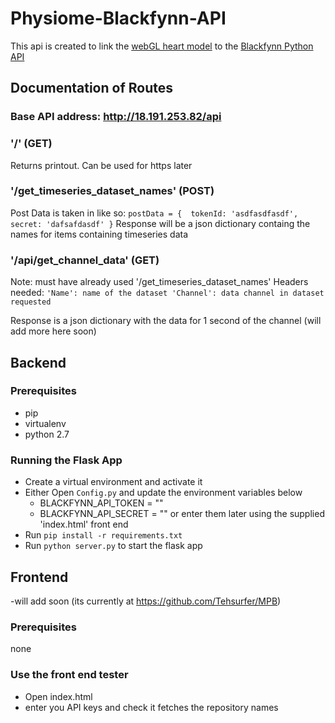# Physiome-Blackfynn-API
This api is created to link the [webGL heart model](https://github.com/Tehsurfer/MPB) to the [Blackfynn Python API](https://github.com/Blackfynn/blackfynn-python)

## Documentation of Routes

### Base API address: http://18.191.253.82/api

### '/' (GET)
Returns printout. Can be used for https later

### '/get_timeseries_dataset_names' (POST)
Post Data is taken in like so:
`postData = { 
  tokenId: 'asdfasdfasdf',
  secret: 'dafsafdasdf'
  }`
Response will be a json dictionary containg the names for items containing timeseries data

### '/api/get_channel_data' (GET)
Note: must have already used '/get_timeseries_dataset_names'
Headers needed:
  `'Name': name of the dataset
  'Channel': data channel in dataset requested`
  
Response is a json dictionary with the data for 1 second of the channel (will add more here soon)

## Backend

### Prerequisites
- pip
- virtualenv
- python 2.7

### Running the Flask App
- Create a virtual environment and activate it
- Either Open `Config.py` and update the environment variables below
  - BLACKFYNN_API_TOKEN = ""
  - BLACKFYNN_API_SECRET = ""
  or enter them later using the supplied 'index.html' front end
- Run `pip install -r requirements.txt`
- Run `python server.py` to start the flask app

## Frontend
-will add soon (its currently at https://github.com/Tehsurfer/MPB)

### Prerequisites
none

### Use the front end tester
- Open index.html
- enter you API keys and check it fetches the repository names


